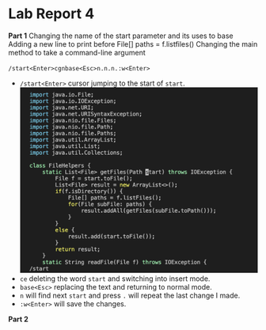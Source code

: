 # Lab Report 4

**Part 1**
Changing the name of the start parameter and its uses to base
Adding a new line to print before File[] paths = f.listfiles()
Changing the main method to take a command-line argument


`/start<Enter>cgnbase<Esc>n.n.n.:w<Enter>`
* `/start<Enter>` cursor jumping to the start of `start`.
![image](image/lab4-1.png)
* `ce` deleting the word `start` and switching into insert mode.
* `base<Esc>` replacing the text and returning to normal mode.
* `n` will find next `start` and press `.` will repeat the last change I made.
* `:w<Enter>` will save the changes.


**Part 2**
